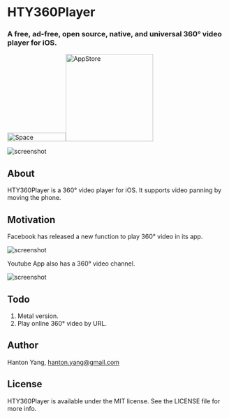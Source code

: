 # HTY360Player
### A free, ad-free, open source, native, and universal 360° video player for iOS. 

<img src="https://cloud.githubusercontent.com/assets/1676460/7080282/b1b26424-defd-11e4-820f-94f50ff467a8.png" width="134" height="20" alt="Space"/>[<img src="https://cloud.githubusercontent.com/assets/219689/5575342/963e0ee8-9013-11e4-8091-7ece67d64729.png" width="200" alt="AppStore"/>](https://itunes.apple.com/hk/app/360-vr-player/id1061464612?mt=8)

![screenshot](https://github.com/hanton/HTY360Player/blob/master/Screenshot/HTY360Player.gif)

## About
HTY360Player is a 360° video player for iOS. It supports video panning by moving the phone.

## Motivation
Facebook has released a new function to play 360° video in its app.

![screenshot](https://github.com/hanton/HTY360Player/blob/master/Screenshot/360Facebook.png)

Youtube App also has a 360° video channel.

![screenshot](https://github.com/hanton/HTY360Player/blob/master/Screenshot/360Youtube.png)

## Todo
1. Metal version.
2. Play online 360° video by URL.

## Author
Hanton Yang, hanton.yang@gmail.com

## License
HTY360Player is available under the MIT license. See the LICENSE file for more info.
